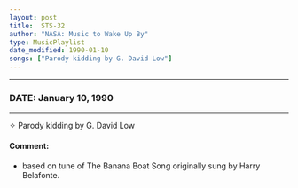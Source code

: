 ```yaml
---
layout: post
title:  STS-32
author: "NASA: Music to Wake Up By"
type: MusicPlaylist
date_modified: 1990-01-10
songs: ["Parody kidding by G. David Low"]
---
```


----
### DATE: January 10, 1990
----
✧ Parody kidding by G. David Low

#### Comment:
* based on tune of The Banana Boat Song originally sung by Harry Belafonte.



<br/>
<center>
	<a target="_blank"
	   href="https://twitter.com/intent/tweet?hashtags=Space,NASA,Playlist,NASAWakeupCalls,SpaceProgram&text={{ page.author}}, '{{ page.songs.first }}' {{ page.title }}, {{ page.date | date: '%B %d, %Y' }}. {{ site.url }}{{ page.url }} @nasawakeupcalls">
	   <i class="fab fa-twitter" alt="Tweet this page" style="font-size: 1.3em;"></i>
	</a>
	&nbsp; 	<i class="fas fa-user-astronaut" style="font-size: 1.5em;"></i> &nbsp;
    <a type="amzn" search="'Parody kidding by G. David Low'" category="popular music">
        <i class="fab fa-amazon" style="font-size: 1.3em;"></i>
    </a>
</center>
